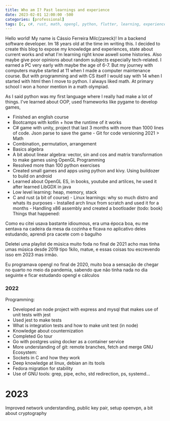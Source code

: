 ```yaml
---
title: Who am I? Past learnings and experience
date: 2023-02-01 12:00:00 -500
categories: [professional]
tags: [c, c#, rust, math, opengl, python, flutter, learning, experience]
---
```


Hello world! My name is Cássio Ferreira Milc(zareck)! Im a backend software developer. Im 18 years old at the time im writing this. I decided to create this blog to expose my knowledge and experiences, state about current works and what I'm learning right know aswell some histories. Also maybe give poor opinions about random subjects especially tech-related.
I earned a PC very early with maybe the age of 6-7. But my journey with computers maybe started at 11 when I made a computer maintenance course. But with programming and with CS itself I would say with 14 when I started with html then I move to python. I always liked math. At primary school I won a honor mention in a math olympiad.

As I said python was my first language where I really had make a lot of things. I've learned about OOP, used frameworks like pygame to develop games, 


- Finished an english course
- Bootcamps with kotlin + how the runtime of it works
- C# game with unity, project that last 3 months with more than 1000 lines of code. Json parse to save the game - Git for code versioning
2021 >
Math
- Combination, permutation, arrangement
- Basics algebra
- A bit about linear algebra: vector, sin and cos and
matrix transformation to make games using OpenGL
Programming
- Resolved more than 100 python exercises
- Created small games and apps using python and kivy. Using
buildozer to build on android
- Learned about OpenGL ES, in books, youtube and artilces, he used it after learned LibGDX in java
- Low level learning: heap, memory, stack
- C and rust (a bit of course) - Linux learnings: why so much distro and whats its purposes - Installed arch linux from scratch and used it for a months - Handling x86 assembly and created a bootloader (todo: book)
Things that happened:

Como eu citei usava bastante idioumous, era uma época boa, eu me sentava na cadeira da mesa da cozinha e ficava no aplicativo deles estudando, aprendi pra cacete com o bagulho

Deletei uma playlist de música muito foda no final de 2021 acho mas tinha umas música desde 2019 tipo 1kilo, matue, e essas coisas tou escrevendo isso em 2023 mas irmão.

Eu programava opengl no final de 2020, muito boa a sensação de chegar no quarto no meio da pandemia, sabendo que não tinha nada no dia seguinte e ficar estudando opengl e cálculos

### 2022
 Programming:
- Developed an node project with express and mysql that makes use of unit tests with jest
- Used jest to make tests
- What is integration tests and how to make unit test (in node)
- Knowledge about counternization
- Completed Go tour
- Go with postgres using docker as a container service
- More understanding of git: remote branches, fetch and merge
GNU Ecosystem:
- Sockets in C and how they work
- Deep knowledge at linux, debian an its tools
- Fedora migration for stability
- Use of GNU tools: grep, pipe, echo, std redirection, ps, systemd...

# 2023
Improved network understanding, public key pair, setup openvpn, a bit about cryptography
